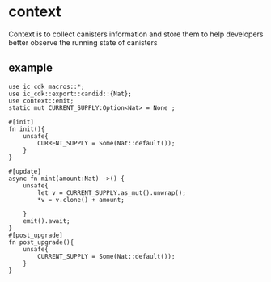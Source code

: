 # context

  Context is to collect canisters information and store them to help developers better observe the running state of canisters
## example 
    
    use ic_cdk_macros::*;
    use ic_cdk::export::candid::{Nat};
    use context::emit;
    static mut CURRENT_SUPPLY:Option<Nat> = None ;

    #[init]
    fn init(){
        unsafe{
            CURRENT_SUPPLY = Some(Nat::default());
        }
    }

    #[update]
    async fn mint(amount:Nat) ->() {
        unsafe{
            let v = CURRENT_SUPPLY.as_mut().unwrap();
            *v = v.clone() + amount;
    
        }
        emit().await;
    }
    #[post_upgrade]
    fn post_upgrade(){
        unsafe{
            CURRENT_SUPPLY = Some(Nat::default());
        }
    }